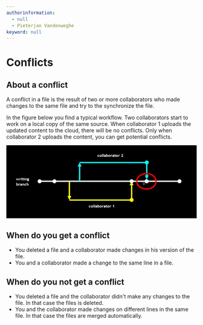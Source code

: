 ```yaml
---
authorinformation:
  - null
  - Pieterjan Vandenweghe
keyword: null
---
```


# Conflicts

## About a conflict

A conflict in a file is the result of two or more collaborators who made changes to the same file and try to the synchronize the file.

In the figure below you find a typical workflow. Two collaborators start to work on a local copy of the same source. When collaborator 1 uploads the updated content to the cloud, there will be no conflicts. Only when collaborator 2 uploads the content, you can get potential conflicts.

![](../../../../.gitbook/assets/git-usecase-conflict.png)

## When do you get a conflict

* You deleted a file and a collaborator made changes in his version of the file.
* You and a collaborator made a change to the same line in a file.

## When do you not get a conflict

* You deleted a file and the collaborator didn't make any changes to the file. In that case the files is deleted.
* You and the collaborator made changes on different lines in the same file. In that case the files are merged automatically.

